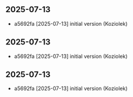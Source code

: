 
## 2025-07-13
- a5692fa [2025-07-13] initial version (Koziolek)

## 2025-07-13
- a5692fa [2025-07-13] initial version (Koziolek)

## 2025-07-13
- a5692fa [2025-07-13] initial version (Koziolek)
